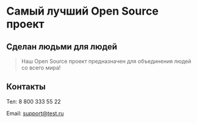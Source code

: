 # Самый лучший Open Source проект

## Сделан людьми для людей

> Наш Open Source проект предназначен для объединения людей со всего мира!

## Контакты

Тел: 8 800 333 55 22

Email: support@test.ru
